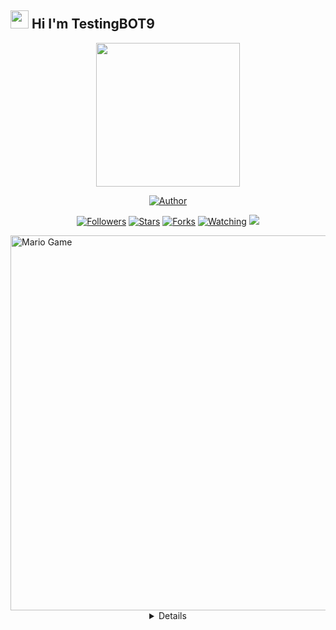 ## <img src="https://github.com/TheDudeThatCode/TheDudeThatCode/blob/master/Assets/Hi.gif" width="29px"> Hi I'm TestingBOT9
<p align="center">
<img src="https://raw.githubusercontent.com/testingBOT9/matbot/main/temp/Ram.jpg" width="230" height="230"/>
</p>
<p align="center">
<a href="https://github.com/testingBOT9"><img title="Author" src="https://img.shields.io/badge/AUTHOR-testingBOT9-orange.svg?style=for-the-badge&logo=github"></a>
</p>
<p align="center">
<a href="https://github.com/testingBOT9/matbot/followers"><img title="Followers" src="https://img.shields.io/github/followers/testingBOT9?color=blue&style=flat-square"></a>
<a href="https://github.com/testingBOT9/matbot/stargazers/"><img title="Stars" src="https://img.shields.io/github/stars/testingBOT9/matbot?color=red&style=flat-square"></a>
<a href="https://github.com/testingBOT9/matbot/network/members"><img title="Forks" src="https://img.shields.io/github/forks/testingBOT9/matbot?color=red&style=flat-square"></a>
<a href="https://github.com/testingBOT9/matbot/watchers"><img title="Watching" src="https://img.shields.io/github/watchers/testingBOT9/matbot?label=Watchers&color=blue&style=flat-square"></a>
<a href="https://hits.seeyoufarm.com"><img src="https://hits.seeyoufarm.com/api/count/incr/badge.svg?url=https%3A%2F%2Fgithub.com%2FA187ID%2FAR15BOT&count_bg=%2379C83D&title_bg=%23555555&icon=probot.svg&icon_color=%2300FF6D&title=hits&edge_flat=false"/></a>
</p>
<img src="https://github.com/TheDudeThatCode/TheDudeThatCode/blob/master/Assets/Developer.gif" alt="Mario Game" width="600" />
<div align="center">
<details>


### 𝗧𝗵𝗮𝗻𝗸𝘀 𝗙𝗼𝗿 𝗠𝗵𝗮𝗻𝗸𝗕𝗮𝗿𝗕𝗮𝗿

### WARNING!!!
MAU RE-POST SCRIPT? KASIH NAMA/LINK CHANNEL SAYA....DILARANG KERAS UBAH INFO!!!

### NOTE BOOK!!!
SCRIPT INI JANGAN DI JUAL/BELI KAN....KARNA 100% GRATIS BUAT KALIAN PARA PENGGUNA TERMUX-!!!

### ALAT, BAHAN MENJALANKAN SCRIPT
siapin alat dan bahan.
```bash
>2 HandPhone (1 buat jalanin sc, 1 lagi buat scan kode qr)
>Jaringan Internet yang wuzzz 
>Penyimpanan/ROM yang memadai 
>Aplikasi, nomor Whatsapp yang kosong.
```

## Clone this project
```bash
>git clone https://github.com/testingBOT9/matbot
```

## Install the dependencies:
Before running the below command, make sure you're in the project directory that
you've just cloned!!
```bash
>cd matbot
>bash install.sh
```

## Usage
```bash
>npm start
```


## FEATURES  <img src="https://github.com/TheDudeThatCode/TheDudeThatCode/blob/master/Assets/Earth.gif" width="29px">

| Sticker Creator |                Feature       |
| :-----------: | :-----------------------------: |
|       ✅      | Send Photo with Caption          |
|       ✅      | Reply A Photo                    |
|       ✅      | Reply A Video or GIF             |
|       ✅      | Send Video or GIF with Caption   |
|       ✅      | Reply A Sticker(sticker to image) |

| Other        |                     Feature      |
| :------------: | :------------------------------: |
|       ✅       |   Get a random meme             |
|       ✅       |   Text to speech                |
|       ✅       |   Writing feature               |
|       ✅       |   WAIT                          |
|       ✅       |   Url2Img ( Screeenshot Web )   |
|       ✅       |   Simsimi		            |

| Group       |                     Feature        |
| :-----------: | :------------------------------: |
|       ✅      |   Tagall/Mentionall member       |
|       ✅      |   Kick Member Group	           |
|       ✅      |   Add Member Group	           |
|       ✅      |   Get List Admins Group          |

| Owner Bot   |                     Feature      |
| :-----------: | :------------------------------: |
|       ✅      |   Set Prefix                     |
|       ✅      |   Broadcast                      |
|       ✅      |   Clear All Chats                |
Ket: Aktif 24 Jam >_<

## DONASI <img src="https://github.com/TheDudeThatCode/TheDudeThatCode/blob/master/Assets/coin.gif" width="29px">
* [`Donasi JavzlynBOT`](https://saweria.co/Javzlyn)

## SOSIAL MEDIA ADMIN <img src="https://github.com/TheDudeThatCode/TheDudeThatCode/blob/master/Assets/powerup.gif" width="29px">
* [`Youtube Admin`](https://youtube.com/channel/UCVsWylgplnE294DRojNuXSw)
* [`Instagram Admin`](https://instagram.com/febri_swag12)
* [`WhatsApp Admin `](https://wa.me/+6281223461910)
* [`Group WhatsApp `](https://chat.whatsapp.com/Ga1kIzOXYclCkobFuIg7sJ)

## THANKS TO <img src="https://github.com/TheDudeThatCode/TheDudeThatCode/blob/master/Assets/Handshake.gif" width="60px">
* [`fdciabdul`](https://github.com/fdciabdul/termux-whatsapp-bot)
* [`MhankBarBar`](https://github.com/MhankBarBar/whatsapp-bot)
* [`Alfbot`](https://github.com/alfiansx/alfbot)
* [`ArugaZ`](https://github.com/ArugaZ/whatsapp-bot)
* [`AR15BOT`](https://github.com/A187ID/AR15BOT)
<img src="https://github.com/TheDudeThatCode/TheDudeThatCode/blob/master/Assets/Mario_Gameplay.gif" alt="Mario Game" width="600" />
</details>

